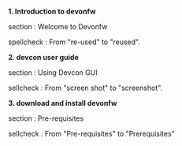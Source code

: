 **1. Introduction to devonfw**

section : Welcome to Devonfw 

spellcheck : From "re-used" to "reused". 


**2. devcon user guide**

section : Using Devcon GUI

sellcheck : From "screen shot" to "screenshot".

**3. download and install devonfw**

section : Pre-requisites

sellcheck : From "Pre-requisites" to "Prerequisites"
